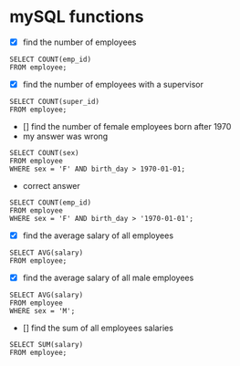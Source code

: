 # mySQL functions

- [x] find the number of employees

```
SELECT COUNT(emp_id)
FROM employee;
```

- [x] find the number of employees with a supervisor

```
SELECT COUNT(super_id)
FROM employee;
```

- [] find the number of female employees born after 1970
- my answer was wrong

```
SELECT COUNT(sex)
FROM employee
WHERE sex = 'F' AND birth_day > 1970-01-01;
```

- correct answer

```
SELECT COUNT(emp_id)
FROM employee
WHERE sex = 'F' AND birth_day > '1970-01-01';
```

- [x] find the average salary of all employees

```
SELECT AVG(salary)
FROM employee;
```

- [x] find the average salary of all male employees

```
SELECT AVG(salary)
FROM employee
WHERE sex = 'M';
```

- [] find the sum of all employees salaries

```
SELECT SUM(salary)
FROM employee;
```
